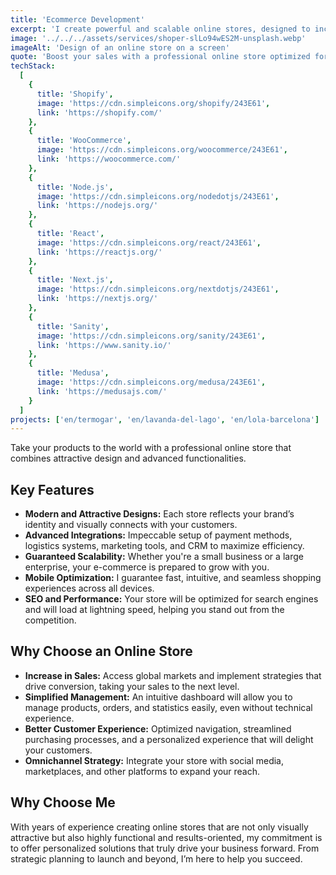 ```yaml
---
title: 'Ecommerce Development'
excerpt: 'I create powerful and scalable online stores, designed to increase your sales and provide an impeccable user experience.'
image: '../../../assets/services/shoper-slLo94wES2M-unsplash.webp'
imageAlt: 'Design of an online store on a screen'
quote: 'Boost your sales with a professional online store optimized for success.'
techStack:
  [
    {
      title: 'Shopify',
      image: 'https://cdn.simpleicons.org/shopify/243E61',
      link: 'https://shopify.com/'
    },
    {
      title: 'WooCommerce',
      image: 'https://cdn.simpleicons.org/woocommerce/243E61',
      link: 'https://woocommerce.com/'
    },
    {
      title: 'Node.js',
      image: 'https://cdn.simpleicons.org/nodedotjs/243E61',
      link: 'https://nodejs.org/'
    },
    {
      title: 'React',
      image: 'https://cdn.simpleicons.org/react/243E61',
      link: 'https://reactjs.org/'
    },
    {
      title: 'Next.js',
      image: 'https://cdn.simpleicons.org/nextdotjs/243E61',
      link: 'https://nextjs.org/'
    },
    {
      title: 'Sanity',
      image: 'https://cdn.simpleicons.org/sanity/243E61',
      link: 'https://www.sanity.io/'
    },
    {
      title: 'Medusa',
      image: 'https://cdn.simpleicons.org/medusa/243E61',
      link: 'https://medusajs.com/'
    }
  ]
projects: ['en/termogar', 'en/lavanda-del-lago', 'en/lola-barcelona']
---
```


Take your products to the world with a professional online store that combines attractive design and advanced functionalities.

## Key Features

- **Modern and Attractive Designs:** Each store reflects your brand’s identity and visually connects with your customers.
- **Advanced Integrations:** Impeccable setup of payment methods, logistics systems, marketing tools, and CRM to maximize efficiency.
- **Guaranteed Scalability:** Whether you're a small business or a large enterprise, your e-commerce is prepared to grow with you.
- **Mobile Optimization:** I guarantee fast, intuitive, and seamless shopping experiences across all devices.
- **SEO and Performance:** Your store will be optimized for search engines and will load at lightning speed, helping you stand out from the competition.

## Why Choose an Online Store

- **Increase in Sales:** Access global markets and implement strategies that drive conversion, taking your sales to the next level.
- **Simplified Management:** An intuitive dashboard will allow you to manage products, orders, and statistics easily, even without technical experience.
- **Better Customer Experience:** Optimized navigation, streamlined purchasing processes, and a personalized experience that will delight your customers.
- **Omnichannel Strategy:** Integrate your store with social media, marketplaces, and other platforms to expand your reach.

## Why Choose Me

With years of experience creating online stores that are not only visually attractive but also highly functional and results-oriented, my commitment is to offer personalized solutions that truly drive your business forward. From strategic planning to launch and beyond, I’m here to help you succeed.
